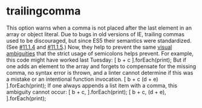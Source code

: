 # trailingcomma

This option warns when a comma is not placed after the last element in an
array or object literal. Due to bugs in old versions of IE, trailing
commas used to be discouraged, but since ES5 their semantics were
standardized. (See
[#11.1.4](http://www.ecma-international.org/ecma-262/5.1/#sec-11.1.4) and
[#11.1.5](http://www.ecma-international.org/ecma-262/5.1/#sec-11.1.5).)
Now, they help to prevent the same [visual
ambiguities](http://www.ecma-international.org/ecma-262/5.1/#sec-7.9.2)
that the strict usage of semicolons helps prevent.
For example, this code might have worked last Tuesday:
    [
        b + c
    ].forEach(print);
But if one adds an element to the array and forgets to compensate for the
missing comma, no syntax error is thrown, and a linter cannot determine
if this was a mistake or an intentional function invocation.
    [
        b + c
        (d + e)
    ].forEach(print);
If one always appends a list item with a comma, this ambiguity cannot
occur:
    [
        b + c,
    ].forEach(print);
    [
        b + c,
        (d + e),
    ].forEach(print);
